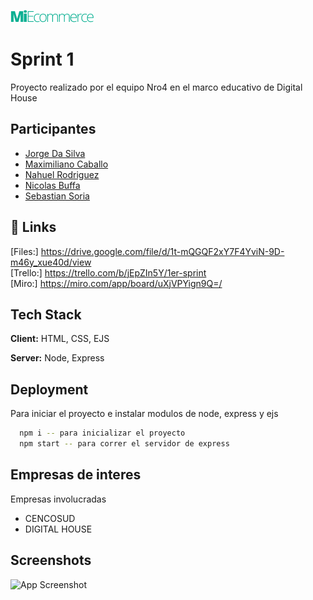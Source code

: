 
![Logo](https://raw.githubusercontent.com/jorgedasilvabermudez/proyectoMiEcommerce-grupo4/main/public/assets/MiEcommerce.png)


# Sprint 1 



Proyecto realizado por el equipo Nro4 en el marco educativo de Digital House 

## Participantes

 - [Jorge Da Silva](https://github.com/jorgedasilvabermudez)
 - [Maximiliano Caballo](https://github.com/MaximilianoCaballoCencosud)
 - [Nahuel Rodriguez](https://github.com/NicolasBuffa)
 - [Nicolas Buffa](https://github.com/)
 - [Sebastian Soria](https://github.com/soriagorgoroso)


## 🔗 Links
[Files:] https://drive.google.com/file/d/1t-mQGQF2xY7F4YviN-9D-m46y_xue40d/view <br/>
[Trello:] https://trello.com/b/jEpZIn5Y/1er-sprint <br/>
[Miro:] https://miro.com/app/board/uXjVPYign9Q=/ <br/>

## Tech Stack

**Client:** HTML, CSS, EJS

**Server:** Node, Express


## Deployment

Para iniciar el proyecto e instalar modulos de node, express
y ejs

```bash
  npm i -- para inicializar el proyecto
  npm start -- para correr el servidor de express
```


## Empresas de interes

Empresas involucradas 

- CENCOSUD
- DIGITAL HOUSE

## Screenshots

![App Screenshot](https://via.placeholder.com/468x300?text=App+Screenshot+Here)

